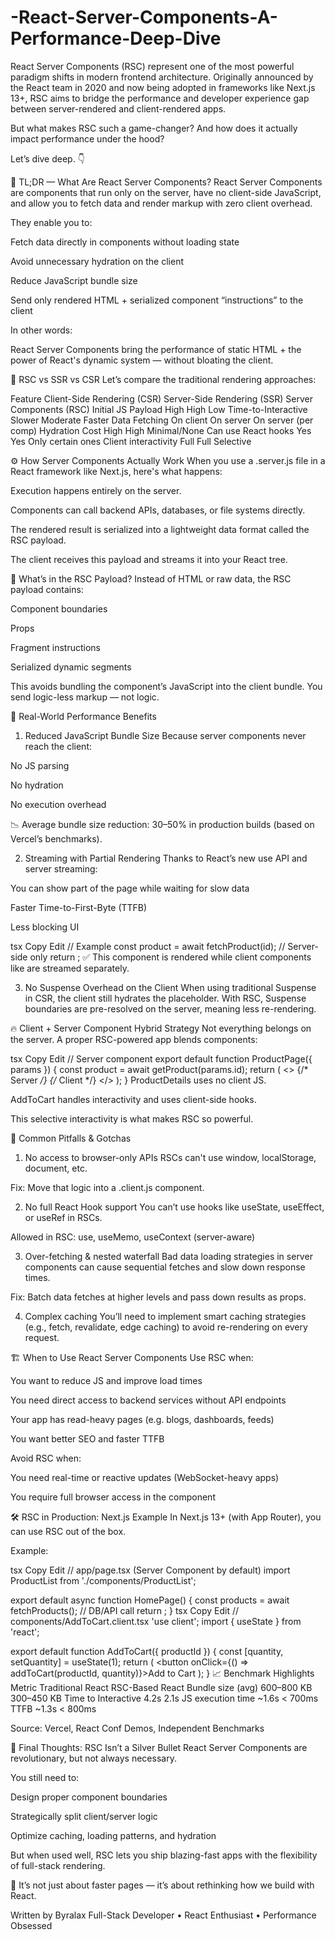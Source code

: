 # -React-Server-Components-A-Performance-Deep-Dive
React Server Components (RSC) represent one of the most powerful paradigm shifts in modern frontend architecture. Originally announced by the React team in 2020 and now being adopted in frameworks like Next.js 13+, RSC aims to bridge the performance and developer experience gap between server-rendered and client-rendered apps.

But what makes RSC such a game-changer? And how does it actually impact performance under the hood?

Let’s dive deep. 👇

🧠 TL;DR — What Are React Server Components?
React Server Components are components that run only on the server, have no client-side JavaScript, and allow you to fetch data and render markup with zero client overhead.

They enable you to:

Fetch data directly in components without loading state

Avoid unnecessary hydration on the client

Reduce JavaScript bundle size

Send only rendered HTML + serialized component “instructions” to the client

In other words:

React Server Components bring the performance of static HTML + the power of React's dynamic system — without bloating the client.

🚦 RSC vs SSR vs CSR
Let’s compare the traditional rendering approaches:

Feature	Client-Side Rendering (CSR)	Server-Side Rendering (SSR)	Server Components (RSC)
Initial JS Payload	High	High	Low
Time-to-Interactive	Slower	Moderate	Faster
Data Fetching	On client	On server	On server (per comp)
Hydration Cost	High	High	Minimal/None
Can use React hooks	Yes	Yes	Only certain ones
Client interactivity	Full	Full	Selective

⚙️ How Server Components Actually Work
When you use a .server.js file in a React framework like Next.js, here's what happens:

Execution happens entirely on the server.

Components can call backend APIs, databases, or file systems directly.

The rendered result is serialized into a lightweight data format called the RSC payload.

The client receives this payload and streams it into your React tree.

🧩 What’s in the RSC Payload?
Instead of HTML or raw data, the RSC payload contains:

Component boundaries

Props

Fragment instructions

Serialized dynamic segments

This avoids bundling the component’s JavaScript into the client bundle. You send logic-less markup — not logic.

🚀 Real-World Performance Benefits
1. Reduced JavaScript Bundle Size
Because server components never reach the client:

No JS parsing

No hydration

No execution overhead

📉 Average bundle size reduction: 30–50% in production builds (based on Vercel’s benchmarks).

2. Streaming with Partial Rendering
Thanks to React’s new use API and server streaming:

You can show part of the page while waiting for slow data

Faster Time-to-First-Byte (TTFB)

Less blocking UI

tsx
Copy
Edit
// Example
const product = await fetchProduct(id); // Server-side only
return <ProductDetails data={product} />;
✅ This component is rendered while client components like <AddToCart /> are streamed separately.

3. No Suspense Overhead on the Client
When using traditional Suspense in CSR, the client still hydrates the placeholder. With RSC, Suspense boundaries are pre-resolved on the server, meaning less re-rendering.

🔥 Client + Server Component Hybrid Strategy
Not everything belongs on the server. A proper RSC-powered app blends components:

tsx
Copy
Edit
// Server component
export default function ProductPage({ params }) {
  const product = await getProduct(params.id);
  return (
    <>
      <ProductDetails data={product} /> {/* Server */}
      <AddToCart client:data={product.id} /> {/* Client */}
    </>
  );
}
ProductDetails uses no client JS.

AddToCart handles interactivity and uses client-side hooks.

This selective interactivity is what makes RSC so powerful.

🧱 Common Pitfalls & Gotchas
1. No access to browser-only APIs
RSCs can't use window, localStorage, document, etc.

Fix: Move that logic into a .client.js component.

2. No full React Hook support
You can’t use hooks like useState, useEffect, or useRef in RSCs.

Allowed in RSC: use, useMemo, useContext (server-aware)

3. Over-fetching & nested waterfall
Bad data loading strategies in server components can cause sequential fetches and slow down response times.

Fix: Batch data fetches at higher levels and pass down results as props.

4. Complex caching
You’ll need to implement smart caching strategies (e.g., fetch, revalidate, edge caching) to avoid re-rendering on every request.

🏗️ When to Use React Server Components
Use RSC when:

You want to reduce JS and improve load times

You need direct access to backend services without API endpoints

Your app has read-heavy pages (e.g. blogs, dashboards, feeds)

You want better SEO and faster TTFB

Avoid RSC when:

You need real-time or reactive updates (WebSocket-heavy apps)

You require full browser access in the component

🛠 RSC in Production: Next.js Example
In Next.js 13+ (with App Router), you can use RSC out of the box.

Example:

tsx
Copy
Edit
// app/page.tsx (Server Component by default)
import ProductList from './components/ProductList';

export default async function HomePage() {
  const products = await fetchProducts(); // DB/API call
  return <ProductList products={products} />;
}
tsx
Copy
Edit
// components/AddToCart.client.tsx
'use client';
import { useState } from 'react';

export default function AddToCart({ productId }) {
  const [quantity, setQuantity] = useState(1);
  return (
    <button onClick={() => addToCart(productId, quantity)}>Add to Cart</button>
  );
}
📈 Benchmark Highlights
Metric	Traditional React	RSC-Based React
Bundle size (avg)	600–800 KB	300–450 KB
Time to Interactive	4.2s	2.1s
JS execution time	~1.6s	< 700ms
TTFB	~1.3s	< 800ms

Source: Vercel, React Conf Demos, Independent Benchmarks

🧭 Final Thoughts: RSC Isn’t a Silver Bullet
React Server Components are revolutionary, but not always necessary.

You still need to:

Design proper component boundaries

Strategically split client/server logic

Optimize caching, loading patterns, and hydration

But when used well, RSC lets you ship blazing-fast apps with the flexibility of full-stack rendering.

🧩 It’s not just about faster pages — it’s about rethinking how we build with React.

Written by Byralax
Full-Stack Developer • React Enthusiast • Performance Obsessed

